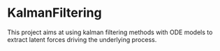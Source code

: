 # KalmanFiltering
This project aims at using kalman filtering methods with ODE models to extract latent forces driving the underlying process. 
